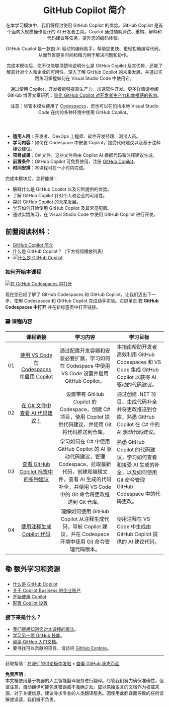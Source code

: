 <header>

# GitHub Copilot 简介

在本学习模块中，我们将探讨使用 GitHub Copilot 的优势。GitHub Copilot 是首个面向大规模操作设计的 AI 开发者工具。Copilot 通过辅助测试、重构、解释和代码建议等任务，提升您的编码体验。

GitHub Copilot 是一款由 AI 驱动的编码助手，帮助您更快、更轻松地编写代码，从而节省更多时间和精力用于解决问题和协作。

完成本模块后，您不仅能够清楚地说明什么是 GitHub Copilot 及其优势，还能了解其针对个人和企业的可用性。深入了解 GitHub Copilot 的未来发展，并通过实践练习掌握如何在 Visual Studio Code 中使用它。

通过使用 Copilot，开发者能够提高生产力，加速软件开发。更多详情请参阅 GitHub 博客文章研究：[量化 GitHub Copilot 对开发者生产力和幸福感的影响](https://github.blog/2022-09-07-research-quantifying-github-copilots-impact-on-developer-productivity-and-happiness)。

注意：尽管本模块使用了 [Codespaces](https://github.com/codespaces)，您也可以在包括本地 Visual Studio Code 在内的多种环境中使用 GitHub Copilot。
</header>

- **适用人群**：开发者、DevOps 工程师、软件开发经理、测试人员。
- **学习内容**：如何在 Codespace 中安装 Copilot，接受代码建议以及基于注释接受建议。
- **项目成果**：C# 文件，这些文件将由 Copilot AI 根据代码和注释建议生成。
- **前置条件**：GitHub Copilot 可免费使用，注册 [GitHub Copilot](https://gh.io/copilot)。
- **时间安排**：本课程可在一小时内完成。

完成本模块后，您将能够：

- 解释什么是 GitHub Copilot 以及它所提供的优势。
- 了解 GitHub Copilot 针对个人和企业的可用性。
- 探讨 GitHub Copilot 的未来发展。
- 学习如何开始使用 GitHub Copilot 及其常见配置。
- 通过实践练习，在 Visual Studio Code 中使用 GitHub Copilot 进行开发。

## 前置阅读材料：
- [GitHub Copilot 简介](https://learn.microsoft.com/en-us/training/modules/introduction-to-github-copilot/)
- 什么是 GitHub Copilot？（下方视频播放列表）
- [![什么是 GitHub Copilot](https://img.youtube.com/vi/QG1E0SCqqW8/0.jpg)](https://learn.microsoft.com/shows/introduction-to-github-copilot/what-is-github-copilot-1-of-6/)

### 如何开始本课程

[![在 GitHub Codespaces 中打开](https://github.com/codespaces/badge.svg)](https://codespaces.new/microsoft/mastering-github-copilot-for-dotnet-csharp-developers?devcontainer_path=.devcontainer%2Fintroduction%2Fdevcontainer.json)

现在您已经了解了 GitHub Codespaces 和 GitHub Copilot，让我们迈出下一步，使用 Codespaces 和 GitHub Copilot 完成动手实验。右键单击 **在 GitHub Codespaces 中打开** 并在新标签页中打开链接。

### 🗃️ 课程内容
|       |              课程链接              |                       学习内容                       |                     学习目标                 |                             
| :---: | :------------------------------------: | :---------------------------------------------------------: | ----------------------------------------------------------- |
| 01 | [使用 VS Code 在 Codespaces 中启用 Copilot](https://github.com/microsoft/mastering-github-copilot-for-dotnet-csharp-developers/blob/main/03-Introduction-to-GitHub-Copilot/steps/1-copilot-extension.md) | 通过配置开发容器和安装必要扩展，学习如何在 Codespace 中使用 VS Code 设置并启用 GitHub Copilot。| 本指南帮助开发者高效利用 GitHub Codespaces 和 VS Code 集成 GitHub Copilot 以获得 AI 驱动的代码建议。 |
| 02 | [在 C# 文件中查看 AI 代码建议！](https://github.com/microsoft/mastering-github-copilot-for-dotnet-csharp-developers/blob/main/03-Introduction-to-GitHub-Copilot/steps/2-skills-dotnet.md) | 设置带有 GitHub Copilot 的 Codespace，创建 C# 项目，使用 Copilot 提供代码建议，并使用 Git 将代码推送到仓库。 | 通过创建 .NET 项目、生成代码补全并将更改推送到仓库，熟悉 GitHub Copilot 在 C# 中的 AI 驱动代码建议。 | 
| 03 | [查看 GitHub Copilot 标签中的多种建议](https://github.com/microsoft/mastering-github-copilot-for-dotnet-csharp-developers/blob/main/03-Introduction-to-GitHub-Copilot/steps/3-copilot-hub.md) | 学习如何在 C# 中使用 GitHub Copilot 的 AI 驱动代码建议，管理 Codespace，拉取最新代码，创建和编辑文件，查看 AI 生成的代码补全，并使用 VS Code 中的 Git 命令将更改推送到 Git 仓库。 | 熟悉 GitHub Copilot 的代码建议，学习如何查看和接受 AI 生成的补全，以及如何使用 Git 命令管理 GitHub Codespace 中的代码更改。 | 
| 04 | [使用注释生成 Copilot 代码](https://github.com/microsoft/mastering-github-copilot-for-dotnet-csharp-developers/blob/main/03-Introduction-to-GitHub-Copilot/steps/4-copilot-comment.md) | 理解如何使用 GitHub Copilot 从注释生成代码，导航 Copilot 建议，并在 Codespace 环境中使用 Git 命令管理代码版本。 | 使用注释在 VS Code 中生成由 GitHub Copilot 提供的 AI 建议代码。 | 

## 📚 额外学习和资源

- [什么是 GitHub Copilot](https://docs.github.com/en/copilot/about-github-copilot/what-is-github-copilot)
- [关于 Copilot Business 的企业账户](https://docs.github.com/en/enterprise-cloud@latest/admin/copilot-business-only/about-enterprise-accounts-for-copilot-business)
- [开始使用 Copilot](https://docs.github.com/en/copilot/getting-started-with-github-copilot/getting-started-with-github-copilot-in-visual-studio-code)
- [配置 Copilot 设置](https://docs.github.com/en/copilot/configuring-github-copilot/configuring-github-copilot-settings-on-githubcom)

### 接下来是什么？

- [我们很想知道您对本课程的看法](https://github.com/orgs/skills/discussions/categories/code-with-copilot)。
- [学习另一项 GitHub 技能](https://github.com/skills)。
- [阅读 GitHub 入门文档](https://docs.github.com/en/get-started)。
- 要寻找可以贡献的项目，请访问 [GitHub Explore](https://github.com/explore)。

<footer>

---

获取帮助：[在我们的讨论板中发帖](https://github.com/orgs/skills/discussions/categories/code-with-copilot) • [查看 GitHub 状态页面](https://www.githubstatus.com/)

**免责声明**：  
本文档使用基于机器的人工智能翻译服务进行翻译。尽管我们努力确保准确性，但请注意，自动翻译可能包含错误或不准确之处。应以原始语言的文档作为权威来源。对于关键信息，建议寻求专业的人类翻译服务。因使用此翻译而导致的任何误解或误读，我们概不负责。